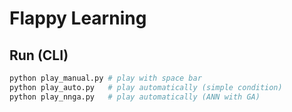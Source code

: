 # Flappy Learning

## Run (CLI)

~~~sh
python play_manual.py # play with space bar
python play_auto.py   # play automatically (simple condition)
python play_nnga.py   # play automatically (ANN with GA)
~~~
